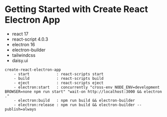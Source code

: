 # Getting Started with Create React Electron App

- react 17
- react-script 4.0.3
- electron 16
- electron-builder
- tailwindcss
- daisy.ui

```
create-react-electron-app
    - start            : react-scripts start
    - build            : react-scripts build
    - eject            : react-scripts eject
    - electron:start   : concurrently "cross-env NODE_ENV=development BROWSER=none npm run start" "wait-on http://localhost:3000 && electron ."
    - electron:build   : npm run build && electron-builder
    - electron:release : npm run build && electron-builder --publish=always
```